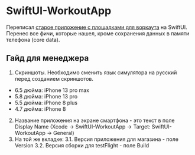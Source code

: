 # SwiftUI-WorkoutApp
Переписал [старое приложение с площадками для воркаута](https://itunes.apple.com/us/app/jobsy/id1035159361) на SwiftUI. Перенес все фичи, которые нашел, кроме сохранения данных в памяти телефона (core data).

## Гайд для менеджера
1. Скриншоты. Необходимо сменить язык симулятора на русский перед созданием скриншотов.
- 6.5 дюйма: iPhone 13 pro max
- 5.8 дюйма: iPhone 13 pro
- 5.5 дюйма: iPhone 8 plus
- 4.7 дюйма: iPhone 8

2. Название приложения на экране смартфона - это текст в поле Display Name (Xcode -> SwiftUI-WorkoutApp -> Target: SwiftUI-WorkoutApp -> General)
3. На той же вкладке:
3.1. Версия приложения для магазина - поле Version 
3.2. Версия сборки для testFlight - поле Build
